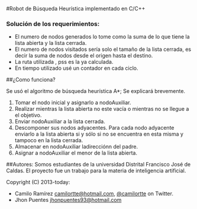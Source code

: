 #Robot de Búsqueda Heurística implementado en C/C++


###  Solución  de los requerimientos:
  * El numero de nodos generados lo tome como la suma de lo que tiene la lista abierta y la lista cerrada.
  * El numero de nodos visitados sería solo el tamaño de la lista cerrada, es decir la suma de nodos desde el origen hasta el destino.
  * La ruta utilizada , pss es la ya calculada.
  * En tiempo utilizado usé un contador en cada ciclo.


##¿Como funciona?

Se usó el algoritmo de búsqueda heurística A*; Se explicará brevemente.

1. Tomar el nodo inicial y asignarlo a nodoAuxiliar.
2. Realizar mientras la lista abierta no este vacía o mientras no se llegue a el objetivo.
  1. Enviar nodoAuxiliar a la lista cerrada.
  2. Descomponer sus nodos adyacentes. Para cada nodo adyacente enviarlo a la lista abierta si y sólo si no se encuentra en esta misma y tampoco en la lista cerrada.
  3. Almacenar en nodoAuxiliar ladirecciónn del padre.
  4. Asignar a nodoAuxiliar el menor de la lista abierta.


##Autores:
Somos estudiantes de la universidad Distrital Francisco José de Caldas. El proyecto fue un trabajo para la materia de inteligencia artificial.

Copyright (C) 2013-today:
* Camilo Ramírez camilortte@hotmail.com, [@camilortte](https://twitter.com/camilortte) on Twitter.
* Jhon Puentes jhonpuentes93@hotmail.com
